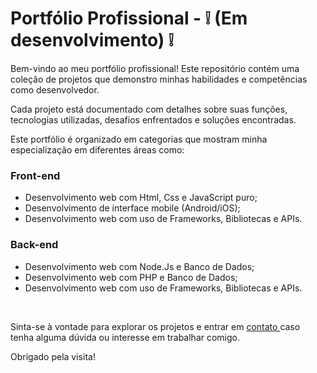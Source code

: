 <h1> Portfólio Profissional - ❕ (Em desenvolvimento) ❕ </h1>
<p> Bem-vindo ao meu portfólio profissional! Este repositório contém uma coleção de projetos que demonstro minhas habilidades e competências como desenvolvedor. </p>

<p> Cada projeto está documentado com detalhes sobre suas funções, tecnologias utilizadas, desafios enfrentados e soluções encontradas.</p>

<p> Este portfólio é organizado em categorias que mostram minha especialização em diferentes áreas como: </p>
<h3> Front-end </h3>
<ul>
<li> Desenvolvimento web com Html, Css e JavaScript puro; </li>
<li> Desenvolvimento de interface mobile (Android/iOS); </li>
<li> Desenvolvimento web com uso de Frameworks, Bibliotecas e APIs. </li>
</ul>
<h3> Back-end </h3>
<ul>
<li> Desenvolvimento web com Node.Js e Banco de Dados; </li>
<li> Desenvolvimento web com PHP e Banco de Dados; </li>
<li> Desenvolvimento web com uso de Frameworks, Bibliotecas e APIs. </li>
</ul>
<br>
<p> Sinta-se à vontade para explorar os projetos e entrar em <a href="https://www.linkedin.com/in/alexandre-tonin-mota-rico-4b8b2b234/"> contato </a> caso tenha alguma dúvida ou interesse em trabalhar comigo. </p>

<p> Obrigado pela visita! </p>
